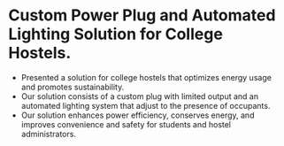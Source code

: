 # Custom Power Plug and Automated Lighting Solution for College Hostels.
- Presented a solution for college hostels that optimizes energy usage and promotes sustainability. 
- Our solution consists of a custom plug with limited output and an automated lighting system that adjust to the presence of occupants. 
- Our solution enhances power efficiency, conserves energy, and improves convenience and safety for students and hostel administrators.
